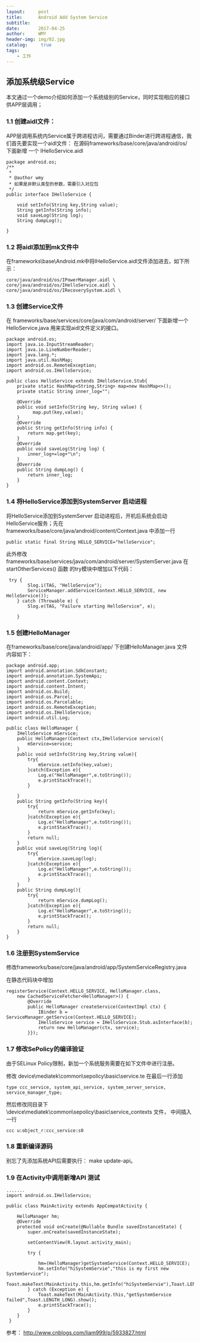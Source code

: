 ```yaml
---
layout:     post
title:      Android Add System Service
subtitle:    
date:       2017-04-25
author:     WMY
header-img: img/02.jpg
catalog: 	 true
tags: 
    - 工作
---
```




## 添加系统级Service ##


本文通过一个demo介绍如何添加一个系统级别的Service，同时实现相应的接口供APP层调用；

### 1.1 创建aidl文件：
 
APP层调用系统内Service属于跨进程访问，需要通过Binder进行跨进程通信，我们首先要实现一个aidl文件：
在源码frameworks/base/core/java/android/os/ 下面新增 一个 IHelloService.aidl

	package android.os;
	/**
	 * 
	 * @author wmy
	 * 如果是非默认类型的参数，需要引入对应包
	 */
	public interface IHelloService {
		
		void setInfo(String key,String value);
		String getInfo(String info);
		void saveLog(String log);
		String dumpLog(); 
	
	}


### 1.2 将aidl添加到mk文件中

在frameworks\base\Android.mk中将IHelloService.aidl文件添加进去，如下所示：

	core/java/android/os/IPowerManager.aidl \
	core/java/android/os/IHelloService.aidl \
	core/java/android/os/IRecoverySystem.aidl \


### 1.3 创建Service文件

在 frameworks/base/services/core/java/com/android/server/ 下面新增一个 HelloService.java 用来实现aidl文件定义的接口。

	package android.os;	 
	import java.io.InputStreamReader;
	import java.io.LineNumberReader;
	import java.lang.*;
	import java.util.HashMap;
	import android.os.RemoteException;
	import android.os.IHelloService;	

	public class HelloService extends IHelloService.Stub{
		private static HashMap<String,String> map=new HashMap<>();
		private static String inner_log=""; 
		    
		@Override
		public void setInfo(String key, String value) {
	 		  map.put(key,value);			
		}
		@Override
		public String getInfo(String info) {
	 		return map.get(key);
		}
		@Override
		public void saveLog(String log) {
	 		inner_log+=log+"\n";
		}
		@Override
		public String dumpLog() {
	 		return inner_log;
		}  
	} 


### 1.4 将HelloService添加到SystemServer 启动进程

将HelloService添加到SystemServer 启动进程后，开机后系统会启动HelloService服务；先在 frameworks/base/core/java/android/content/Context.java 中添加一行 

	public static final String HELLO_SERVICE="helloService";

此外修改 frameworks/base/services/java/com/android/server/SystemServer.java
在  startOtherServices() 函数 的try模块中增加以下代码：

	 try {
            Slog.i(TAG, "HelloService");
            ServiceManager.addService(Context.HELLO_SERVICE, new HelloService());
        } catch (Throwable e) {
            Slog.e(TAG, "Failure starting HelloService", e);

        }

### 1.5 创建HelloManager

在frameworks/base/core/java/android/app/ 下创建HelloManager.java 文件 内容如下： 

	package android.app; 
	import android.annotation.SdkConstant;
	import android.annotation.SystemApi;
	import android.content.Context;
	import android.content.Intent;
	import android.os.Build;
	import android.os.Parcel;
	import android.os.Parcelable;
	import android.os.RemoteException;
	import android.os.IHelloService;
	import android.util.Log;
	
	public class HelloManager {
	    IHelloService mService;
	    public HelloManager(Context ctx,IHelloService service){
	        mService=service;
	    }
	    public void setInfo(String key,String value){
	        try{
	            mService.setInfo(key,value);
	        }catch(Exception e){
	            Log.e("HelloManager",e.toString());
	            e.printStackTrace();
	        }
	
	    }
	    public String getInfo(String key){
	        try{
	            return mService.getInfo(key);
	        }catch(Exception e){
	            Log.e("HelloManager",e.toString());
	            e.printStackTrace();
	        }
	        return null;
	    }
	    public void saveLog(String log){
	        try{
	            mService.saveLog(log);
	        }catch(Exception e){
	            Log.e("HelloManager",e.toString());
	            e.printStackTrace();
	        }
	    } 
	    public String dumpLog(){
	        try{
	            return mService.dumpLog();
	        }catch(Exception e){
	            Log.e("HelloManager",e.toString());
	            e.printStackTrace();
	        }
	        return null;
	    }
	} 

### 1.6 注册到SystemService

修改frameworks/base/core/java/android/app/SystemServiceRegistry.java

在静态代码块中增加
	
	registerService(Context.HELLO_SERVICE, HelloManager.class,
		new CachedServiceFetcher<HelloManager>() {
		    @Override
		    public HelloManager createService(ContextImpl ctx) {
		        IBinder b = ServiceManager.getService(Context.HELLO_SERVICE);
		        IHelloService service = IHelloService.Stub.asInterface(b);
		        return new HelloManager(ctx, service);
		    }});
 
 

### 1.7 修改SePolicy的编译验证

由于SELinux Policy限制，新加一个系统服务需要在如下文件中进行注册。

修改 device\mediatek\common\sepolicy\basic\service.te 在最后一行添加

	type ccc_service, system_api_service, system_server_service, service_manager_type;

然后修改同目录下 \device\mediatek\common\sepolicy\basic\service_contexts 文件，
中间插入一行 

	ccc u:object_r:ccc_service:s0 

### 1.8 重新编译源码

别忘了先添加系统API后需要执行： make update-api。


### 1.9 在Activity中调用新增API 测试
 
	.......
	import android.os.IHelloService;
	
	public class MainActivity extends AppCompatActivity {
	
		HelloManager hm;
	    @Override
	    protected void onCreate(@Nullable Bundle savedInstanceState) {
	        super.onCreate(savedInstanceState);
	
	        setContentView(R.layout.activity_main);  
	
	        try {
	
				hm=(HelloManager)getSystemService(Context.HELLO_SERVICE);
				hm.setInfo("hiSystemServie","this is my first new SystemService");
	            Toast.makeText(MainActivity.this,hm.getInfo("hiSystemServie"),Toast.LENGTH_LONG).show();
	        } catch (Exception e) {
				Toast.makeText(MainActivity.this,"getSystemService failed",Toast.LENGTH_LONG).show();
	            e.printStackTrace();
	        }  
	    } 
	 }

参考：
	http://www.cnblogs.com/liam999/p/5933827.html

